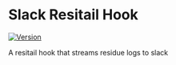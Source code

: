 # Slack Resitail Hook

[![Version](https://img.shields.io/npm/v/resitail-slack.svg)](https://www.npmjs.com/package/resitail-slack)

A resitail hook that streams residue logs to slack
